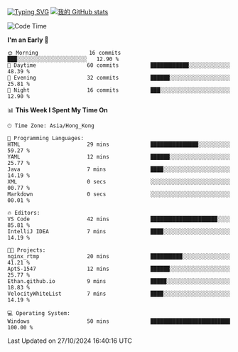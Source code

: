 [![Typing SVG](https://readme-typing-svg.demolab.com?font=Fira+Code&pause=1000&random=true&width=435&lines=%E2%9D%A4+Hello!+%E2%9D%A4;Welcome+to+my+Github+Profile~;I'm+a+student+from+SCNU+%26+UoA)](https://git.io/typing-svg)
[![我的 GitHub stats](https://github-readme-stats.vercel.app/api?username=AptS-1547&show_icons=true&theme=ambient_gradient)](https://github.com/anuraghazra/github-readme-stats)
<!--START_SECTION:waka-->
![Code Time](http://img.shields.io/badge/Code%20Time-50%20mins-blue)

**I'm an Early 🐤** 

```text
🌞 Morning                16 commits          ███░░░░░░░░░░░░░░░░░░░░░░   12.90 % 
🌆 Daytime                60 commits          ████████████░░░░░░░░░░░░░   48.39 % 
🌃 Evening                32 commits          ██████░░░░░░░░░░░░░░░░░░░   25.81 % 
🌙 Night                  16 commits          ███░░░░░░░░░░░░░░░░░░░░░░   12.90 % 
```


📊 **This Week I Spent My Time On** 

```text
🕑︎ Time Zone: Asia/Hong_Kong

💬 Programming Languages: 
HTML                     29 mins             ███████████████░░░░░░░░░░   59.27 % 
YAML                     12 mins             ██████░░░░░░░░░░░░░░░░░░░   25.77 % 
Java                     7 mins              ████░░░░░░░░░░░░░░░░░░░░░   14.19 % 
XML                      0 secs              ░░░░░░░░░░░░░░░░░░░░░░░░░   00.77 % 
Markdown                 0 secs              ░░░░░░░░░░░░░░░░░░░░░░░░░   00.01 % 

🔥 Editors: 
VS Code                  42 mins             █████████████████████░░░░   85.81 % 
IntelliJ IDEA            7 mins              ████░░░░░░░░░░░░░░░░░░░░░   14.19 % 

🐱‍💻 Projects: 
nginx_rtmp               20 mins             ██████████░░░░░░░░░░░░░░░   41.21 % 
AptS-1547                12 mins             ██████░░░░░░░░░░░░░░░░░░░   25.77 % 
Ethan.github.io          9 mins              █████░░░░░░░░░░░░░░░░░░░░   18.83 % 
VelocityWhiteList        7 mins              ████░░░░░░░░░░░░░░░░░░░░░   14.19 % 

💻 Operating System: 
Windows                  50 mins             █████████████████████████   100.00 % 
```


 Last Updated on 27/10/2024 16:40:16 UTC
<!--END_SECTION:waka-->